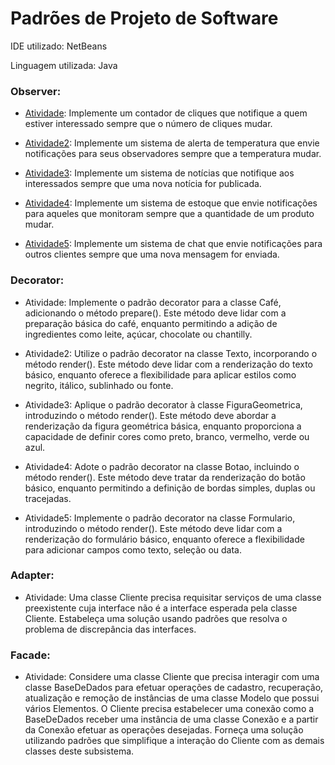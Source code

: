 # Padrões de Projeto de Software

IDE utilizado: NetBeans

Linguagem utilizada: Java

### Observer:
- [Atividade](https://github.com/MCossetti/padroes-de-projeto-de-software/tree/main/Observer/Atividade): Implemente um contador de cliques que notifique a quem estiver interessado sempre que o número de cliques mudar.
  
- [Atividade2](https://github.com/MCossetti/padroes-de-projeto-de-software/tree/main/Observer/Atividade2): Implemente um sistema de alerta de temperatura que envie notificações para seus observadores sempre que a temperatura mudar.
  
- [Atividade3](https://github.com/MCossetti/padroes-de-projeto-de-software/tree/main/Observer/Atividade3): Implemente um sistema de notícias que notifique aos interessados sempre que uma nova notícia for publicada.
  
- [Atividade4](https://github.com/MCossetti/padroes-de-projeto-de-software/tree/main/Observer/Atividade4): Implemente um sistema de estoque que envie notificações para aqueles que monitoram sempre que a quantidade de um produto mudar.
  
- [Atividade5](https://github.com/MCossetti/padroes-de-projeto-de-software/tree/main/Observer/Atividade5): Implemente um sistema de chat que envie notificações para outros clientes sempre que uma nova mensagem for enviada.

### Decorator:
- Atividade: Implemente o padrão decorator para a classe Café, adicionando o método prepare(). Este método deve lidar com a preparação básica do café, enquanto permitindo a adição de ingredientes como leite, açúcar, chocolate ou chantilly.
  
- Atividade2: Utilize o padrão decorator na classe Texto, incorporando o método render(). Este método deve lidar com a renderização do texto básico, enquanto oferece a flexibilidade para aplicar estilos como negrito, itálico, sublinhado ou fonte.
  
- Atividade3: Aplique o padrão decorator à classe FiguraGeometrica, introduzindo o método render(). Este método deve abordar a renderização da figura geométrica básica, enquanto proporciona a capacidade de definir cores como preto, branco, vermelho, verde ou azul.
  
- Atividade4: Adote o padrão decorator na classe Botao, incluindo o método render(). Este método deve tratar da renderização do botão básico, enquanto permitindo a definição de bordas simples, duplas ou tracejadas.
  
- Atividade5: Implemente o padrão decorator na classe Formulario, introduzindo o método render(). Este método deve lidar com a renderização do formulário básico, enquanto oferece a flexibilidade para adicionar campos como texto, seleção ou data.

### Adapter:
- Atividade: Uma classe Cliente precisa requisitar serviços de uma classe preexistente cuja interface não é a interface esperada pela classe Cliente. Estabeleça uma solução usando padrões que resolva o problema de discrepância das interfaces.

### Facade:
- Atividade: Considere uma classe Cliente que precisa interagir com uma classe BaseDeDados para efetuar operações de cadastro, recuperação, atualização e remoção de instâncias de uma classe Modelo que possui vários Elementos. O Cliente precisa estabelecer uma conexão como a BaseDeDados receber uma instância de uma classe Conexão e a partir da Conexão efetuar as operações desejadas. Forneça uma solução utilizando padrões que simplifique a interação do Cliente com as demais classes deste subsistema.
